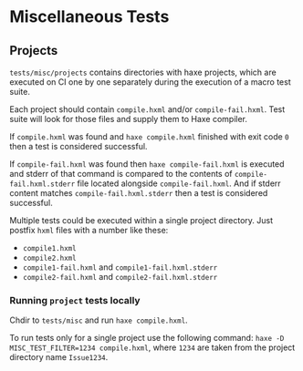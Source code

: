 # Miscellaneous Tests

## Projects

`tests/misc/projects` contains directories with haxe projects, which are executed on CI one by one separately during the execution of a macro test suite.

Each project should contain `compile.hxml` and/or `compile-fail.hxml`. Test suite will look for those files and supply them to Haxe compiler.

If `compile.hxml` was found and `haxe compile.hxml` finished with exit code `0` then a test is considered successful.

If `compile-fail.hxml` was found then `haxe compile-fail.hxml` is executed and stderr of that command is compared to the contents of `compile-fail.hxml.stderr` file located alongside `compile-fail.hxml`. And if stderr content matches `compile-fail.hxml.stderr` then a test is considered successful.

Multiple tests could be executed within a single project directory. Just postfix `hxml` files with a number like these:
- `compile1.hxml`
- `compile2.hxml`
- `compile1-fail.hxml` and `compile1-fail.hxml.stderr`
- `compile2-fail.hxml` and `compile2-fail.hxml.stderr`

### Running `project` tests locally

Chdir to `tests/misc` and run `haxe compile.hxml`.

To run tests only for a single project use the following command: `haxe -D MISC_TEST_FILTER=1234 compile.hxml`, where `1234` are taken from the project directory name `Issue1234`.

